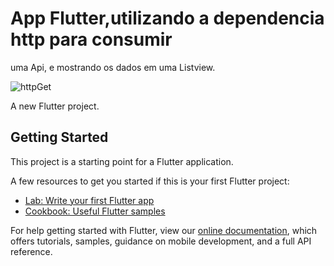 # App Flutter,utilizando a dependencia http para consumir
uma Api, e mostrando os dados em uma Listview.


![httpGet](https://user-images.githubusercontent.com/98062365/152695353-d38e4e20-e60e-4cbc-9ebd-11f0ec3dc272.gif)


A new Flutter project.

## Getting Started

This project is a starting point for a Flutter application.

A few resources to get you started if this is your first Flutter project:

- [Lab: Write your first Flutter app](https://flutter.dev/docs/get-started/codelab)
- [Cookbook: Useful Flutter samples](https://flutter.dev/docs/cookbook)

For help getting started with Flutter, view our
[online documentation](https://flutter.dev/docs), which offers tutorials,
samples, guidance on mobile development, and a full API reference.
